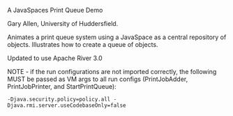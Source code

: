 A JavaSpaces Print Queue Demo

Gary Allen, University of Huddersfield.

Animates a print queue system using a JavaSpace as a central repository of objects.  Illustrates how to create a queue of objects.

Updated to use Apache River 3.0

NOTE - if the run configurations are not imported correctly, the following MUST
be passed as VM args to all run configs (PrintJobAdder, PrintJobPrinter, and StartPrintQueue):

    -Djava.security.policy=policy.all -Djava.rmi.server.useCodebaseOnly=false
